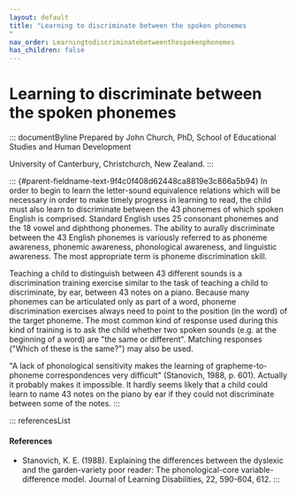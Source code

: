 ```yaml
---
layout: default
title: "Learning to discriminate between the spoken phonemes 
"
nav_order: Learningtodiscriminatebetweenthespokenphonemes
has_children: false
---
```

# Learning to discriminate between the spoken phonemes 


::: documentByline
Prepared by John Church, PhD, School of Educational Studies and Human
Development

University of Canterbury, Christchurch, New Zealand.
:::

::: {#parent-fieldname-text-9f4c0f408d62448ca8819e3c866a5b94}
In order to begin to learn the letter-sound equivalence relations which
will be necessary in order to make timely progress in learning to read,
the child must also learn to discriminate between the 43 phonemes of
which spoken English is comprised. Standard English uses 25 consonant
phonemes and the 18 vowel and diphthong phonemes. The ability to aurally
discriminate between the 43 English phonemes is variously referred to as
phoneme awareness, phonemic awareness, phonological awareness, and
linguistic awareness. The most appropriate term is phoneme
discrimination skill.

Teaching a child to distinguish between 43 different sounds is a
discrimination training exercise similar to the task of teaching a child
to discriminate, by ear, between 43 notes on a piano. Because many
phonemes can be articulated only as part of a word, phoneme
discrimination exercises always need to point to the position (in the
word) of the target phoneme. The most common kind of response used
during this kind of training is to ask the child whether two spoken
sounds (e.g. at the beginning of a word) are "the same or different".
Matching responses ("Which of these is the same?") may also be used.

"A lack of phonological sensitivity makes the learning of
grapheme-to-phoneme correspondences very difficult" (Stanovich, 1988, p.
601). Actually it probably makes it impossible. It hardly seems likely
that a child could learn to name 43 notes on the piano by ear if they
could not discriminate between some of the notes.
:::

::: referencesList
#### References

-   Stanovich, K. E. (1988). Explaining the differences between the
    dyslexic and the garden-variety poor reader: The phonological-core
    variable-difference model. Journal of Learning Disabilities, 22,
    590-604, 612.
:::
